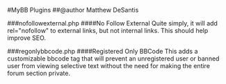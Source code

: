 #MyBB Plugins
##@author Matthew DeSantis

###nofollowexternal.php
####No Follow External
Quite simply, it will add rel="nofollow" to external links, but not internal links. This should help improve SEO.

###regonlybbcode.php
####Registered Only BBCode
This adds a customizable bbcode tag that will prevent an unregistered user or banned user from viewing selective text without the need for making the entire forum section private.